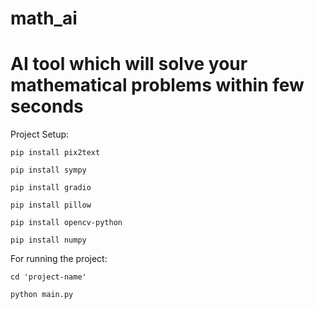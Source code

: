 # math_ai
# AI tool which will solve your mathematical problems within few seconds

Project Setup:<br>
```
pip install pix2text
```
```
pip install sympy
```
```
pip install gradio
```
```
pip install pillow
```
```
pip install opencv-python
```
```
pip install numpy
```


For running the project:<br>
```
cd 'project-name'
```
```
python main.py
```


